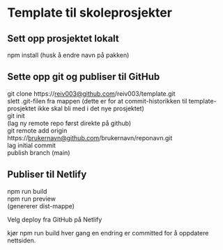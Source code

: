 # Template til skoleprosjekter

## Sett opp prosjektet lokalt

npm install (husk å endre navn på pakken)  

## Sette opp git og publiser til GitHub

git clone https://reiv003@github.com/reiv003/template.git  
slett .git-filen fra mappen (dette er for at commit-historikken til template-prosjektet ikke skal bli med i det nye prosjektet)  
git init  
(lag ny remote repo først direkte på github)  
git remote add origin https://brukernavn@github.com/brukernavn/reponavn.git   
lag initial commit  
publish branch (main)  

## Publiser til Netlify

npm run build  
npm run preview  
(genererer dist-mappe)  

Velg deploy fra GitHub på Netlify  

kjør npm run build hver gang en endring er committed for å oppdatere nettsiden.  
